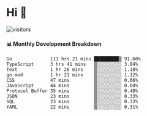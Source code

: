 # Hi 👋
 
![visitors](https://visitor-badge.glitch.me/badge?page_id=sorcererxw.sorcererx)

#### 📊 Monthly Development Breakdown

<!--START_SECTION:waka-->
```text
Go              111 hrs 21 mins █████████▒ 91.60%
TypeScript      3 hrs 41 mins   ▒░░░░░░░░░ 3.04%
Text            1 hr 26 mins    ▒░░░░░░░░░ 1.18%
go.mod          1 hr 21 mins    ▒░░░░░░░░░ 1.12%
CSS             47 mins         ▒░░░░░░░░░ 0.66%
JavaScript      44 mins         ▒░░░░░░░░░ 0.60%
Protocol Buffer 35 mins         ▒░░░░░░░░░ 0.48%
JSON            23 mins         ▒░░░░░░░░░ 0.33%
SQL             23 mins         ▒░░░░░░░░░ 0.32%
YAML            22 mins         ▒░░░░░░░░░ 0.31%
```
<!--END_SECTION:waka-->
